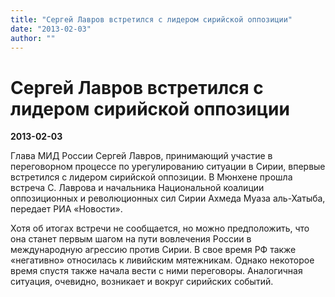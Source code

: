 ```yaml
---
title: "Сергей Лавров встретился с лидером сирийской оппозиции"
date: "2013-02-03"
author: ""
---
```


# Сергей Лавров встретился с лидером сирийской оппозиции

**2013-02-03** 

Глава МИД России Сергей Лавров, принимающий участие в переговорном процессе по урегулированию ситуации в Сирии, впервые встретился с лидером сирийской оппозиции. В Мюнхене прошла встреча С. Лаврова и начальника Национальной коалиции оппозиционных и революционных сил Сирии Ахмеда Муаза аль-Хатыба, передает РИА «Новости».

Хотя об итогах встречи не сообщается, но можно предположить, что она станет первым шагом на пути вовлечения России в международную агрессию против Сирии. В свое время РФ также «негативно» относилась к ливийским мятежникам. Однако некоторое время спустя также начала вести с ними переговоры. Аналогичная ситуация, очевидно, возникает и вокруг сирийских событий.